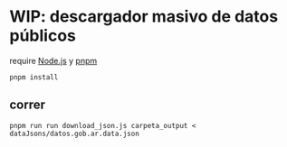 # WIP: descargador masivo de datos públicos

require [Node.js](https://nodejs.org) y [pnpm](https://pnpm.io/)

```
pnpm install
```

## correr

```
pnpm run run download_json.js carpeta_output < dataJsons/datos.gob.ar.data.json
```

